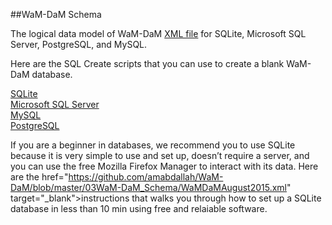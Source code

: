 ##WaM-DaM Schema

The logical data model of WaM-DaM <a href="https://github.com/amabdallah/WaM-DaM/blob/master/03WaM-DaM_Schema/WaMDaMAugust2015.xml" target="_blank">XML file</a> for SQLite, Microsoft SQL Server, PostgreSQL, and MySQL.

Here are the SQL Create scripts that you can use to create a blank WaM-DaM database. 

[SQLite](https://github.com/amabdallah/WaM-DaM/blob/master/03WaM-DaM_Schema/Blank_Database/WaM-DaM_for_SQLite.sql)  
[Microsoft SQL Server](https://github.com/amabdallah/WaM-DaM/blob/master/03WaM-DaM_Schema/Blank_Database/WaM-DaM_for_MSSQL.sql)  
[MySQL](https://github.com/amabdallah/WaM-DaM/blob/master/03WaM-DaM_Schema/Blank_Database/WaM-DaM_for_MySQL.sql)   
[PostgreSQL](https://github.com/amabdallah/WaM-DaM/blob/master/03WaM-DaM_Schema/Blank_Database/WaM-DaM_for_PostgreSQL.sql)  

If you are a beginner in databases, we recommend you to use SQLite because it is very simple to use and set up, doesn’t require a server, and you can use the free Mozilla Firefox Manager to interact with its data. Here are the href="https://github.com/amabdallah/WaM-DaM/blob/master/03WaM-DaM_Schema/WaMDaMAugust2015.xml" target="_blank">instructions</a> that walks you through how to set up a SQLite database in less than 10 min using free and relaiable software.


